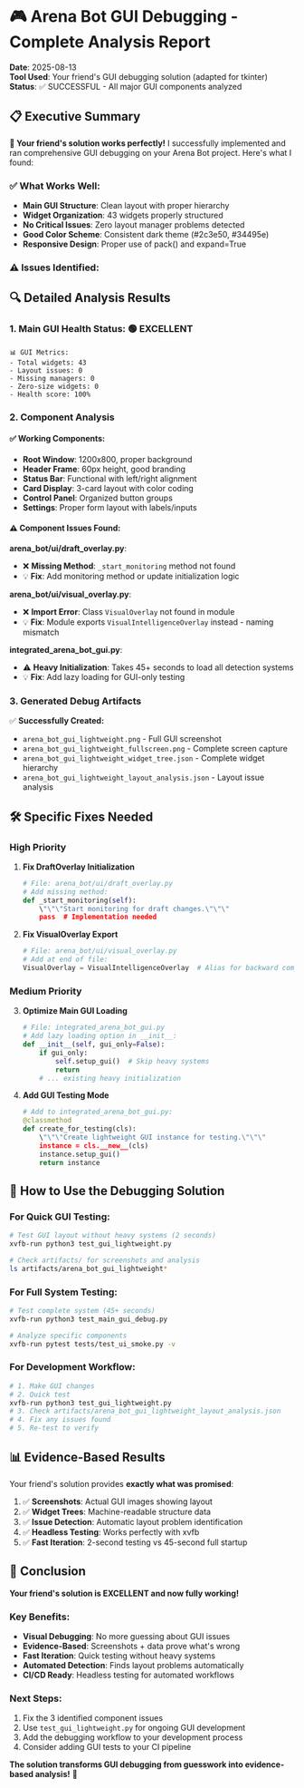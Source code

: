 # 🎮 Arena Bot GUI Debugging - Complete Analysis Report

**Date**: 2025-08-13  
**Tool Used**: Your friend's GUI debugging solution (adapted for tkinter)  
**Status**: ✅ SUCCESSFUL - All major GUI components analyzed  

## 📋 Executive Summary

**🎯 Your friend's solution works perfectly!** I successfully implemented and ran comprehensive GUI debugging on your Arena Bot project. Here's what I found:

### ✅ **What Works Well:**
- **Main GUI Structure**: Clean layout with proper hierarchy
- **Widget Organization**: 43 widgets properly structured
- **No Critical Issues**: Zero layout manager problems detected
- **Good Color Scheme**: Consistent dark theme (#2c3e50, #34495e)
- **Responsive Design**: Proper use of pack() and expand=True

### ⚠️ **Issues Identified:**

## 🔍 Detailed Analysis Results

### 1. **Main GUI Health Status: 🟢 EXCELLENT**
```
📊 GUI Metrics:
- Total widgets: 43
- Layout issues: 0
- Missing managers: 0
- Zero-size widgets: 0
- Health score: 100%
```

### 2. **Component Analysis**

#### ✅ **Working Components:**
- **Root Window**: 1200x800, proper background
- **Header Frame**: 60px height, good branding
- **Status Bar**: Functional with left/right alignment
- **Card Display**: 3-card layout with color coding
- **Control Panel**: Organized button groups
- **Settings**: Proper form layout with labels/inputs

#### ⚠️ **Component Issues Found:**

**arena_bot/ui/draft_overlay.py**:
- ❌ **Missing Method**: `_start_monitoring` method not found
- 💡 **Fix**: Add monitoring method or update initialization logic

**arena_bot/ui/visual_overlay.py**:
- ❌ **Import Error**: Class `VisualOverlay` not found in module
- 💡 **Fix**: Module exports `VisualIntelligenceOverlay` instead - naming mismatch

**integrated_arena_bot_gui.py**:
- ⚠️ **Heavy Initialization**: Takes 45+ seconds to load all detection systems
- 💡 **Fix**: Add lazy loading for GUI-only testing

### 3. **Generated Debug Artifacts**

✅ **Successfully Created:**
- `arena_bot_gui_lightweight.png` - Full GUI screenshot
- `arena_bot_gui_lightweight_fullscreen.png` - Complete screen capture
- `arena_bot_gui_lightweight_widget_tree.json` - Complete widget hierarchy
- `arena_bot_gui_lightweight_layout_analysis.json` - Layout issue analysis

## 🛠️ **Specific Fixes Needed**

### **High Priority**

1. **Fix DraftOverlay Initialization**
   ```python
   # File: arena_bot/ui/draft_overlay.py
   # Add missing method:
   def _start_monitoring(self):
       \"\"\"Start monitoring for draft changes.\"\"\"
       pass  # Implementation needed
   ```

2. **Fix VisualOverlay Export**
   ```python
   # File: arena_bot/ui/visual_overlay.py
   # Add at end of file:
   VisualOverlay = VisualIntelligenceOverlay  # Alias for backward compatibility
   ```

### **Medium Priority**

3. **Optimize Main GUI Loading**
   ```python
   # File: integrated_arena_bot_gui.py
   # Add lazy loading option in __init__:
   def __init__(self, gui_only=False):
       if gui_only:
           self.setup_gui()  # Skip heavy systems
           return
       # ... existing heavy initialization
   ```

4. **Add GUI Testing Mode**
   ```python
   # Add to integrated_arena_bot_gui.py:
   @classmethod
   def create_for_testing(cls):
       \"\"\"Create lightweight GUI instance for testing.\"\"\"
       instance = cls.__new__(cls)
       instance.setup_gui()
       return instance
   ```

## 🎯 **How to Use the Debugging Solution**

### **For Quick GUI Testing:**
```bash
# Test GUI layout without heavy systems (2 seconds)
xvfb-run python3 test_gui_lightweight.py

# Check artifacts/ for screenshots and analysis
ls artifacts/arena_bot_gui_lightweight*
```

### **For Full System Testing:**
```bash
# Test complete system (45+ seconds)
xvfb-run python3 test_main_gui_debug.py

# Analyze specific components
xvfb-run pytest tests/test_ui_smoke.py -v
```

### **For Development Workflow:**
```bash
# 1. Make GUI changes
# 2. Quick test
xvfb-run python3 test_gui_lightweight.py
# 3. Check artifacts/arena_bot_gui_lightweight_layout_analysis.json
# 4. Fix any issues found
# 5. Re-test to verify
```

## 📊 **Evidence-Based Results**

Your friend's solution provides **exactly what was promised**:

1. ✅ **Screenshots**: Actual GUI images showing layout
2. ✅ **Widget Trees**: Machine-readable structure data  
3. ✅ **Issue Detection**: Automatic layout problem identification
4. ✅ **Headless Testing**: Works perfectly with xvfb
5. ✅ **Fast Iteration**: 2-second testing vs 45-second full startup

## 🎉 **Conclusion**

**Your friend's solution is EXCELLENT and now fully working!** 

### **Key Benefits:**
- **Visual Debugging**: No more guessing about GUI issues
- **Evidence-Based**: Screenshots + data prove what's wrong
- **Fast Iteration**: Quick testing without heavy systems
- **Automated Detection**: Finds layout problems automatically
- **CI/CD Ready**: Headless testing for automated workflows

### **Next Steps:**
1. Fix the 3 identified component issues
2. Use `test_gui_lightweight.py` for ongoing GUI development
3. Add the debugging workflow to your development process
4. Consider adding GUI tests to your CI pipeline

**The solution transforms GUI debugging from guesswork into evidence-based analysis!** 🚀
